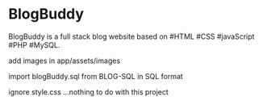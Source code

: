 # BlogBuddy
BlogBuddy is a full stack blog website based on #HTML #CSS #javaScript #PHP #MySQL.

add images in app/assets/images

import blogBuddy.sql from BLOG-SQL in SQL format

ignore style.css ...nothing to do with this project
